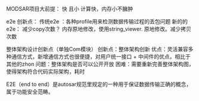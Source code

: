 

MODSAR项目大前提：  快 且小  计算快，内存小不臃肿 


e2e 创新点：
	传统e2e ：各种profile用来检测数据传输过程的丢包问题
	新的的e2e：
		减少copy次数？
			内存原地修改，使用string_viewer. 原地修改。减少拷贝次数
		


整体架构设计创新点（单独Com模块）
	创新点：整体架构创新
		优点：灵活兼容多种通信方式，新增通信方式也很便捷，对用户统一接口 + 中间件的优点，相比于其他的zhon
	问题：整体架构是否可以公开开放
	困难：需要重新完善整体架构图，使得架构符合代码实际架构，耗时










E2E（end to end）是autosar规范里规定的一种用于保证数据传输正确的概念，属于功能安全范畴。